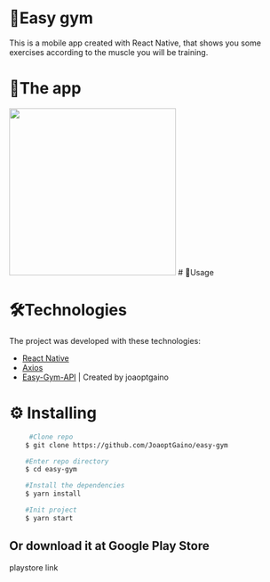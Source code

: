 # 💪Easy gym
This is a mobile app created with React Native, that shows you some exercises according to the muscle you will be training.

# 📸The app
<img src="https://i.ibb.co/Vv9xfW4/Screenshot-1601838537.png" height="300">
# 📱Usage

# 🛠Technologies
The project was developed with these technologies:

- [React Native](reactnative.dev/)
- [Axios](https://github.com/axios/axios)
- [Easy-Gym-API](https://easy-gym-api.herokuapp.com/api/exercises) | Created by joaoptgaino


# ⚙ Installing

```bash
     #Clone repo
    $ git clone https://github.com/JoaoptGaino/easy-gym

    #Enter repo directory
    $ cd easy-gym

    #Install the dependencies
    $ yarn install

    #Init project
    $ yarn start

```
## Or download it at Google Play Store
<p>playstore link</p>

